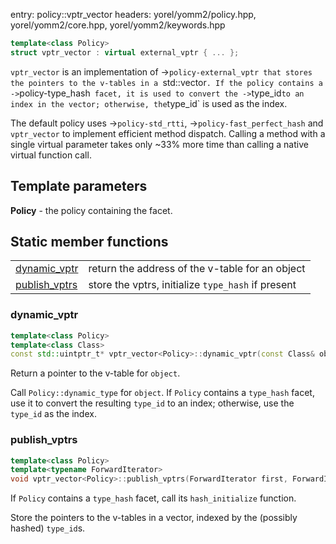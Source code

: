 entry: policy::vptr_vector
headers: yorel/yomm2/policy.hpp, yorel/yomm2/core.hpp, yorel/yomm2/keywords.hpp

```c++
template<class Policy>
struct vptr_vector : virtual external_vptr { ... };
```

`vptr_vector` is an implementation of ->`policy-external_vptr that stores the
pointers to the v-tables in a `std::vector`. If the policy contains a
->`policy-type_hash` facet, it is used to convert the ->`type_id` to an index in the
vector; otherwise, the `type_id` is used as the index.

The default policy uses ->`policy-std_rtti`, ->`policy-fast_perfect_hash` and
`vptr_vector` to implement efficient method dispatch. Calling a method with a
single virtual parameter takes only ~33% more time than calling a native virtual
function call.

## Template parameters

**Policy** - the policy containing the facet.

## Static member functions

|                                 |                                                    |
| ------------------------------- | -------------------------------------------------- |
| [dynamic_vptr](#dynamic_vptr)   | return the address of the v-table for an object    |
| [publish_vptrs](#publish_vptrs) | store the vptrs, initialize `type_hash` if present |

### dynamic_vptr

```c++
template<class Policy>
template<class Class>
const std::uintptr_t* vptr_vector<Policy>::dynamic_vptr(const Class& object);
```

Return a pointer to the v-table for `object`.

Call `Policy::dynamic_type` for `object`. If `Policy` contains a `type_hash`
facet, use it to convert the resulting `type_id` to an index; otherwise, use the
`type_id` as the index.

### publish_vptrs

```c++
template<class Policy>
template<typename ForwardIterator>
void vptr_vector<Policy>::publish_vptrs(ForwardIterator first, ForwardIterator last);
```

If `Policy` contains a `type_hash` facet, call its `hash_initialize`
function.

Store the pointers to the v-tables in a vector, indexed by the (possibly hashed)
`type_id`s.
